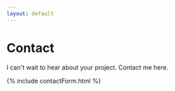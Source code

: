 ```yaml
---
layout: default
---
```


# Contact

I can't wait to hear about your project. Contact me here.

{% include contactForm.html %}
